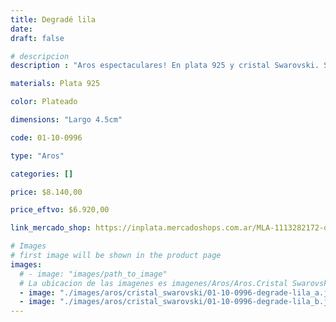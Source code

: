 ```yaml
---
title: Degradé lila
date: 
draft: false

# descripcion
description : "Aros espectaculares! En plata 925 y cristal Swarovski. Simplemente bellísimos."

materials: Plata 925

color: Plateado

dimensions: "Largo 4.5cm"

code: 01-10-0996

type: "Aros"

categories: []

price: $8.140,00

price_eftvo: $6.920,00

link_mercado_shop: https://inplata.mercadoshops.com.ar/MLA-1113282172-degradé-lila-_JM

# Images
# first image will be shown in the product page
images:
  # - image: "images/path_to_image"
  # La ubicacion de las imagenes es imagenes/Aros/Aros.Cristal Swarovski/01-10-0996-degrade-lila
  - image: "./images/aros/cristal_swarovski/01-10-0996-degrade-lila_a.jpg"
  - image: "./images/aros/cristal_swarovski/01-10-0996-degrade-lila_b.jpg"
---
```

